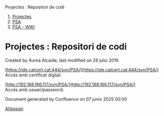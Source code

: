 Projectes : Repositori de codi  

1.  [Projectes](index.md)
2.  [PSA](PSA_24216342.md)
3.  [PSA - WIKI](PSA---WIKI_24216306.md)

Projectes : Repositori de codi
==============================

Created by Áurea Alcaide, last modified on 29 julio 2019

[https://ide.catcert.cat:444/svn/PSA/](https://ide.catcert.cat:444/svn/PSA/)  
Accés amb certificat digital.

[http://192.168.166.117/svn/PSA/](http://192.168.166.117/svn/PSA/)  
Accés amb usuari/password.

  

Document generated by Confluence on 07 junio 2025 00:00

[Atlassian](http://www.atlassian.com/)